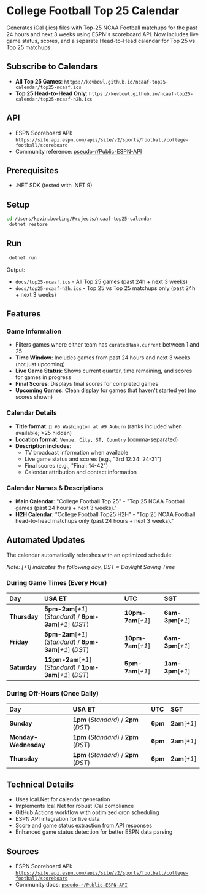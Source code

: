 # College Football Top 25 Calendar

Generates iCal (.ics) files with Top-25 NCAA Football matchups for the past 24 hours and next 3 weeks using ESPN's scoreboard API. Now includes live game status, scores, and a separate Head-to-Head calendar for Top 25 vs Top 25 matchups.

## Subscribe to Calendars

- **All Top 25 Games**: `https://kevbowl.github.io/ncaaf-top25-calendar/top25-ncaaf.ics`
- **Top 25 Head-to-Head Only**: `https://kevbowl.github.io/ncaaf-top25-calendar/top25-ncaaf-h2h.ics`

## API

- ESPN Scoreboard API: `https://site.api.espn.com/apis/site/v2/sports/football/college-football/scoreboard`
- Community reference: [pseudo-r/Public-ESPN-API](https://github.com/pseudo-r/Public-ESPN-API)

## Prerequisites

- .NET SDK (tested with .NET 9)

## Setup

```bash
cd /Users/kevin.bowling/Projects/ncaaf-top25-calendar
 dotnet restore
```

## Run

```bash
 dotnet run
```

Output: 
- `docs/top25-ncaaf.ics` - All Top 25 games (past 24h + next 3 weeks)
- `docs/top25-ncaaf-h2h.ics` - Top 25 vs Top 25 matchups only (past 24h + next 3 weeks)

## Features

### Game Information
- Filters games where either team has `curatedRank.current` between 1 and 25
- **Time Window**: Includes games from past 24 hours and next 3 weeks (not just upcoming)
- **Live Game Status**: Shows current quarter, time remaining, and scores for games in progress
- **Final Scores**: Displays final scores for completed games
- **Upcoming Games**: Clean display for games that haven't started yet (no scores shown)

### Calendar Details
- **Title format**: `🏈 #6 Washington at #9 Auburn` (ranks included when available; >25 hidden)
- **Location format**: `Venue, City, ST, Country` (comma-separated)
- **Description includes**:
  - TV broadcast information when available
  - Live game status and scores (e.g., "3rd 12:34: 24-31")
  - Final scores (e.g., "Final: 14-42")
  - Calendar attribution and contact information

### Calendar Names & Descriptions
- **Main Calendar**: "College Football Top 25" - "Top 25 NCAA Football games (past 24 hours + next 3 weeks)."
- **H2H Calendar**: "College Football Top25 H2H" - "Top 25 NCAA Football head-to-head matchups only (past 24 hours + next 3 weeks)."

## Automated Updates

The calendar automatically refreshes with an optimized schedule:

*Note: [+1] indicates the following day, DST = Daylight Saving Time*

### During Game Times (Every Hour)

| **Day** | **USA ET** | **UTC** | **SGT** |
|:--------|:-----------|:--------|:--------|
| **Thursday** | **5pm-2am**[*+1*] (*Standard*) / **6pm-3am**[*+1*] (*DST*) | **10pm-7am**[*+1*] | **6am-3pm**[*+1*] |
| **Friday** | **5pm-2am**[*+1*] (*Standard*) / **6pm-3am**[*+1*] (*DST*) | **10pm-7am**[*+1*] | **6am-3pm**[*+1*] |
| **Saturday** | **12pm-2am**[*+1*] (*Standard*) / **1pm-3am**[*+1*] (*DST*) | **5pm-7am**[*+1*] | **1am-3pm**[*+1*] |

### During Off-Hours (Once Daily)

| **Day** | **USA ET** | **UTC** | **SGT** |
|:--------|:-----------|:--------|:--------|
| **Sunday** | **1pm** (*Standard*) / **2pm** (*DST*) | **6pm** | **2am**[*+1*] |
| **Monday-Wednesday** | **1pm** (*Standard*) / **2pm** (*DST*) | **6pm** | **2am**[*+1*] |
| **Thursday** | **1pm** (*Standard*) / **2pm** (*DST*) | **6pm** | **2am**[*+1*] |

## Technical Details

- Uses Ical.Net for calendar generation
- Implements Ical.Net for robust iCal compliance
- GitHub Actions workflow with optimized cron scheduling
- ESPN API integration for live data
- Score and game status extraction from API responses
- Enhanced game status detection for better ESPN data parsing

## Sources

- ESPN Scoreboard API: [`https://site.api.espn.com/apis/site/v2/sports/football/college-football/scoreboard`](https://site.api.espn.com/apis/site/v2/sports/football/college-football/scoreboard)
- Community docs: [`pseudo-r/Public-ESPN-API`](https://github.com/pseudo-r/Public-ESPN-API)
